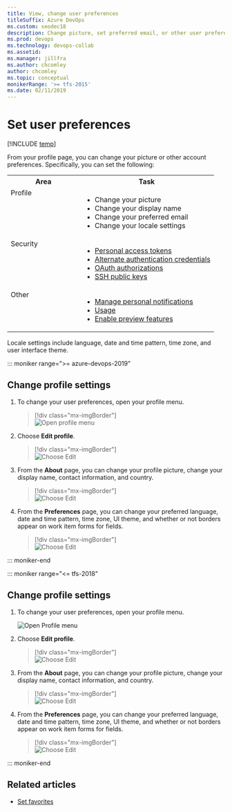 ```yaml
---
title: View, change user preferences 
titleSuffix: Azure DevOps
ms.custom: seodec18
description: Change picture, set preferred email, or other user preferences from your profile defined for Azure DevOps 
ms.prod: devops
ms.technology: devops-collab
ms.assetid: 
ms.manager: jillfra
ms.author: chcomley
author: chcomley
ms.topic: conceptual
monikerRange: '>= tfs-2015'
ms.date: 02/11/2019
---
```


# Set user preferences

[!INCLUDE [temp](../../_shared/version-ts-tfs-2015-2016.md)]

From your profile page, you can change your picture or other account preferences. Specifically, you can set the following:


<table width="80%">
<tbody valign="top">
<tr>
<th width="35%">Area</th>
<th width="65%">Task</th>
</tr>
<tr>
<td>Profile </td>
<td>
<ul>
<li>Change your picture</li>
<li>Change your display name</li>
<li>Change your preferred email</li>
<li>Change your locale settings</li> 
</ul>
</td>
</tr>
<tr>
<td>Security</td>
<td>
<ul>
<li><a href="../../accounts/use-personal-access-tokens-to-authenticate.md" data-raw-source="[Personal access tokens](../../accounts/use-personal-access-tokens-to-authenticate.md)">Personal access tokens</a></li>
<li><a href="../../repos/git/auth-overview.md#alternate-credentials" data-raw-source="[Alternate authentication credentials](../../repos/git/auth-overview.md#alternate-credentials)">Alternate authentication credentials</a></li>
<li><a href="../../integrate/get-started/authentication/oauth.md" data-raw-source="[OAuth authorizations](../../integrate/get-started/authentication/oauth.md)">OAuth authorizations</a></li>
<li><a href="../../repos/git/use-ssh-keys-to-authenticate.md" data-raw-source="[SSH public keys](../../repos/git/use-ssh-keys-to-authenticate.md)">SSH public keys</a></li> 
</ul>
</td>
</tr>
<tr>
<td>Other</td>
<td>
<ul>
<li><a href="../../notifications/howto-manage-personal-notifications.md" data-raw-source="[Manage personal notifications](../../notifications/howto-manage-personal-notifications.md)">Manage personal notifications</a></li>
<li><a href="../../integrate/concepts/rate-limits.md" data-raw-source="[Usage](../../integrate/concepts/rate-limits.md)">Usage</a></li>
<li><a href="../../project/navigation/preview-features.md" data-raw-source="[Enable preview features](../../project/navigation/preview-features.md)">Enable preview features</a></li> 
</ul>
</td>
</tr>
</tbody>
</table>

Locale settings include language, date and time pattern, time zone, and user interface theme.


::: moniker range=">= azure-devops-2019"  
## Change profile settings  

1. To change your user preferences, open your profile menu.

	> [!div class="mx-imgBorder"]  
	> ![Open profile menu](../../_shared/_img/settings/profile-menu-vert.png)

1. Choose **Edit profile**. 

	> [!div class="mx-imgBorder"]  
	> ![Choose Edit ](../../_shared/_img/settings/profile-jamal-h.png)

1. From the **About** page, you can change your profile picture, change your display name, contact information, and country. 

	> [!div class="mx-imgBorder"]  
	> ![Choose Edit ](../../_shared/_img/settings/edit-profile-about-dialog.png)

1. From the **Preferences** page, you can change your preferred language, date and time pattern, time zone, UI theme, and whether or not borders appear on work item forms for fields.

	> [!div class="mx-imgBorder"]  
	> ![Choose Edit ](../../_shared/_img/settings/edit-profile-preferences-dialog.png)

::: moniker-end  

::: moniker range="<= tfs-2018"  
## Change profile settings  

1. To change your user preferences, open your profile menu.

	![Open Profile menu](../../_shared/_img/settings/open-profile-tfs-2017.png)

1. Choose **Edit profile**. 

	> [!div class="mx-imgBorder"]  
	> ![Choose Edit ](../../_shared/_img/settings/profile-jamal-h.png)

1. From the **About** page, you can change your profile picture, change your display name, contact information, and country. 

	> [!div class="mx-imgBorder"]  
	> ![Choose Edit ](../../_shared/_img/settings/edit-profile-about-dialog.png)

1. From the **Preferences** page, you can change your preferred language, date and time pattern, time zone, UI theme, and whether or not borders appear on work item forms for fields.

	> [!div class="mx-imgBorder"]  
	> ![Choose Edit ](../../_shared/_img/settings/edit-profile-preferences-dialog.png)

::: moniker-end  

## Related articles

- [Set favorites](../../project/navigation/set-favorites.md)

